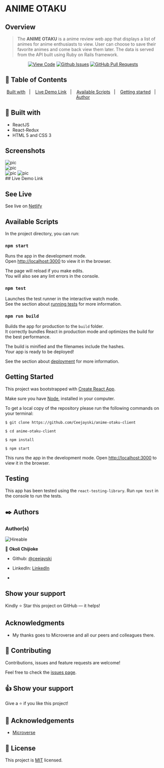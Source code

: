 # ANIME OTAKU

## Overview

>The **ANIME OTAKU** is a anime review web app that displays a list of animes for anime enthusiasts to view. User can choose to save their favorite animes and come back view them later.
>The data is served from the API built using Ruby on Rails framework.
>
<div align="center">

[![View Code](https://img.shields.io/badge/View%20-Code-green)](https://github.com/Ceejayski/anime-otaku-client)
[![Github Issues](https://img.shields.io/badge/GitHub-Issues-orange)](https://github.com/Ceejayski/anime-otaku-client/issues)
[![GitHub Pull Requests](https://img.shields.io/badge/GitHub-Pull%20Requests-blue)](https://github.com/Ceejayski/anime-otaku-client/pulls)

</div>

## 📝 Table of Contents

<p align="center">
<a href="#with">Built with</a>&nbsp;&nbsp;&nbsp;|&nbsp;&nbsp;&nbsp;
<a href="#live-demo">Live Demo Link</a>&nbsp;&nbsp;&nbsp;|&nbsp;&nbsp;&nbsp;
<a href="#available-scripts">Available Scripts</a>&nbsp;&nbsp;&nbsp;|&nbsp;&nbsp;&nbsp;
<a href="#gs">Getting started</a>&nbsp;&nbsp;&nbsp;|&nbsp;&nbsp;&nbsp;
<a href="#author">Author</a>
</p>

## 🔧 Built with<a name = "with"></a>
- ReactJS
- React-Redux
- HTML 5 and CSS 3

## Screenshots
<div float = 'left'>
 <img src='screenshots/screenshot.png' alt="pic">
</div>
<div float='left'>
<img src='screenshots/screenshot1.png' alt="pic">
</div>
<div float='left'>
<img src='screenshots/screenshot2.png' alt="pic">
<img src='screenshots/screenshot3.png' alt="pic">
</div>
## Live Demo Link <a name = "live-demo"></a>

## See Live
See live on [Netlify](https://findyourdreamanime.netlify.app)


## Available Scripts <a name= "available-scripts"></a>

In the project directory, you can run:

### `npm start`

Runs the app in the development mode.\
Open [http://localhost:3000](http://localhost:3000) to view it in the browser.

The page will reload if you make edits.\
You will also see any lint errors in the console.

### `npm test`

Launches the test runner in the interactive watch mode.\
See the section about [running tests](https://facebook.github.io/create-react-app/docs/running-tests) for more information.

### `npm run build`

Builds the app for production to the `build` folder.\
It correctly bundles React in production mode and optimizes the build for the best performance.

The build is minified and the filenames include the hashes.\
Your app is ready to be deployed!

See the section about [deployment](https://facebook.github.io/create-react-app/docs/deployment) for more information.

## Getting Started <a name = "gs"></a>
This project was bootstrapped with [Create React App](https://github.com/facebook/create-react-app).

Make sure you have [Node](https://nodejs.org/en/), installed in your computer.

To get a local copy of the repository please run the following commands on your terminal:

```
$ git clone https://github.com/Ceejayski/anime-otaku-client
```
```
$ cd anime-otaku-client
```

```
$ npm install
```
```
$ npm start
```

This runs the app in the development mode.
Open [http://localhost:3000](http://localhost:3000) to view it in the browser.

## Testing
This app has been tested using the ```react-testing-library```.
Run ```npm test``` in the console to run the tests.

## ✒️  Authors <a name = "author"></a>

### Author(s)

![Hireable](https://img.shields.io/badge/HIREABLE-YES-yellowgreen&?style=for-the-badge)

👤 **Okoli Chijioke**

- Github: [@ceejayski](https://github.com/ceejayski)

- LinkedIn: [LinkedIn](https://www.linkedin.com/in/okoli-ceejay/)
- 
## Show your support

Kindly ⭐ Star this project on GitHub — it helps!

## Acknowledgments

- My thanks goes to Microverse and all our peers and colleagues there.

## 🤝 Contributing

Contributions, issues and feature requests are welcome!

Feel free to check the [issues page](https://github.com/Ceajayski/anime-otaku-api/issues).


## 👍 Show your support

Give a ⭐️ if you like this project!

## :clap: Acknowledgements
- [Microverse](https://www.microverse.org/)

## 📝 License

This project is [MIT](./LICENSE) licensed.